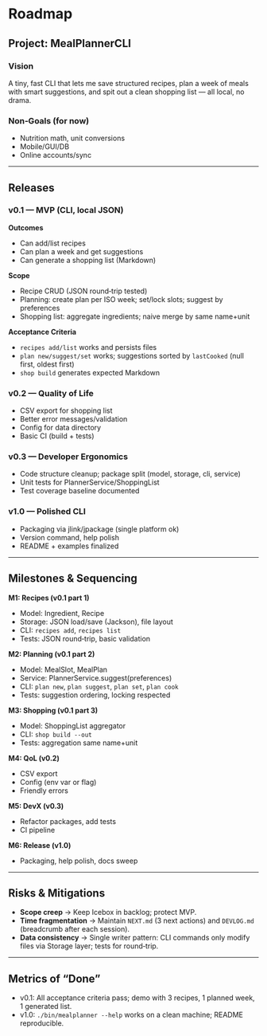 # Roadmap

## Project: MealPlannerCLI

### Vision
A tiny, fast CLI that lets me save structured recipes, plan a week of meals with smart suggestions, and spit out a clean shopping list — all local, no drama.

### Non‑Goals (for now)
- Nutrition math, unit conversions
- Mobile/GUI/DB
- Online accounts/sync

---

## Releases

### v0.1 — MVP (CLI, local JSON)
**Outcomes**
- Can add/list recipes
- Can plan a week and get suggestions
- Can generate a shopping list (Markdown)

**Scope**
- Recipe CRUD (JSON round‑trip tested)
- Planning: create plan per ISO week; set/lock slots; suggest by preferences
- Shopping list: aggregate ingredients; naive merge by same name+unit

**Acceptance Criteria**
- `recipes add/list` works and persists files
- `plan new/suggest/set` works; suggestions sorted by `lastCooked` (null first, oldest first)
- `shop build` generates expected Markdown

### v0.2 — Quality of Life
- CSV export for shopping list
- Better error messages/validation
- Config for data directory
- Basic CI (build + tests)

### v0.3 — Developer Ergonomics
- Code structure cleanup; package split (model, storage, cli, service)
- Unit tests for PlannerService/ShoppingList
- Test coverage baseline documented

### v1.0 — Polished CLI
- Packaging via jlink/jpackage (single platform ok)
- Version command, help polish
- README + examples finalized

---

## Milestones & Sequencing

**M1: Recipes (v0.1 part 1)**
- Model: Ingredient, Recipe
- Storage: JSON load/save (Jackson), file layout
- CLI: `recipes add`, `recipes list`
- Tests: JSON round‑trip, basic validation

**M2: Planning (v0.1 part 2)**
- Model: MealSlot, MealPlan
- Service: PlannerService.suggest(preferences)
- CLI: `plan new`, `plan suggest`, `plan set`, `plan cook`
- Tests: suggestion ordering, locking respected

**M3: Shopping (v0.1 part 3)**
- Model: ShoppingList aggregator
- CLI: `shop build --out`
- Tests: aggregation same name+unit

**M4: QoL (v0.2)**
- CSV export
- Config (env var or flag)
- Friendly errors

**M5: DevX (v0.3)**
- Refactor packages, add tests
- CI pipeline

**M6: Release (v1.0)**
- Packaging, help polish, docs sweep

---

## Risks & Mitigations
- **Scope creep** → Keep Icebox in backlog; protect MVP.
- **Time fragmentation** → Maintain `NEXT.md` (3 next actions) and `DEVLOG.md` (breadcrumb after each session).
- **Data consistency** → Single writer pattern: CLI commands only modify files via Storage layer; tests for round‑trip.

---

## Metrics of “Done”
- v0.1: All acceptance criteria pass; demo with 3 recipes, 1 planned week, 1 generated list.
- v1.0: `./bin/mealplanner --help` works on a clean machine; README reproducible. 
